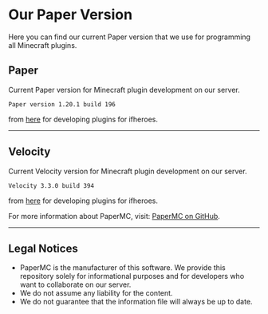 # Our Paper Version

Here you can find our current Paper version that we use for programming all Minecraft plugins. 
## Paper
Current Paper version for Minecraft plugin development on our server.
```
Paper version 1.20.1 build 196 
```
from [here](https://papermc.io/downloads/all) for developing plugins for ifheroes.

****
## Velocity
Current Velocity version for Minecraft plugin development on our server. 
```
Velocity 3.3.0 build 394
```
from [here](https://papermc.io/downloads/all) for developing plugins for ifheroes.

For more information about PaperMC, visit: [PaperMC on GitHub](https://github.com/papermc).

****


## Legal Notices

- PaperMC is the manufacturer of this software. We provide this repository solely for informational purposes and for developers who want to collaborate on our server.
- We do not assume any liability for the content.
- We do not guarantee that the information file will always be up to date.

